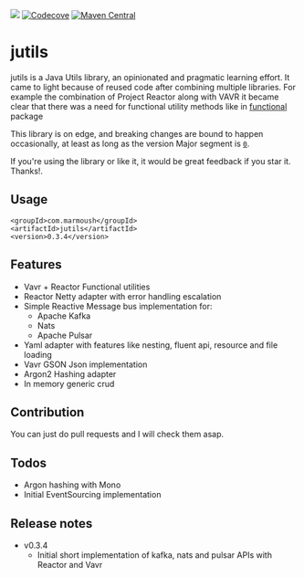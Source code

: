 [![](https://travis-ci.org/IsmailMarmoush/jutils.svg?branch=master)](https://travis-ci.org/IsmailMarmoush/jutils?branch=master)
[![Codecove](https://codecov.io/github/ismailmarmoush/jutils/coverage.svg?precision=2)](https://codecov.io/gh/IsmailMarmoush/jutils)
[![Maven Central](https://maven-badges.herokuapp.com/maven-central/com.marmoush/jutils/badge.svg?style=flat-square)](https://maven-badges.herokuapp.com/maven-central/com.marmoush/jutils/)

# jutils
jutils is a Java Utils library, an opinionated and pragmatic learning effort.
It came to light because of reused code after combining multiple libraries.
For example the combination of Project Reactor along with VAVR 
it became clear that there was a need for functional utility methods like in 
[functional](src/main/java/com/marmoush/jutils/utils/functional) package 

This library is on edge, and breaking changes are bound to happen occasionally, at least as long as the version Major segment is
[`0`](https://semver.org/#how-should-i-deal-with-revisions-in-the-0yz-initial-development-phase).

If you're using the library or like it, it would be great feedback if you star it. Thanks!.


## Usage

```
<groupId>com.marmoush</groupId>
<artifactId>jutils</artifactId>
<version>0.3.4</version>
``` 

## Features
* Vavr + Reactor Functional utilities
* Reactor Netty adapter with error handling escalation
* Simple Reactive Message bus implementation for:
  * Apache Kafka
  * Nats
  * Apache Pulsar
* Yaml adapter with features like nesting, fluent api, resource and file loading
* Vavr GSON Json implementation
* Argon2 Hashing adapter
* In memory generic crud

## Contribution
You can just do pull requests and I will check them asap.

## Todos
* Argon hashing with Mono
* Initial EventSourcing implementation

## Release notes
* v0.3.4
  * Initial short implementation of kafka, nats and pulsar APIs with Reactor and Vavr

